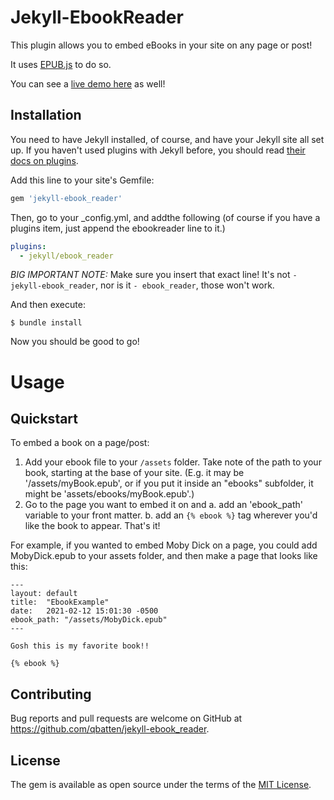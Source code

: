 # Jekyll-EbookReader

This plugin allows you to embed eBooks in your site on any page or post!

It uses [EPUB.js](http://futurepress.org/) to do so.

You can see a [live demo here](https://www.quinnbatten.com/jekyll-ebook-reader-example.html) as well!

## Installation

You need to have Jekyll installed, of course, and have your Jekyll site all set up. If you haven't used plugins with Jekyll before, you should read [their docs on plugins](https://jekyllrb.com/docs/plugins/).

Add this line to your site's Gemfile:

```ruby
gem 'jekyll-ebook_reader'
```

Then, go to your _config.yml, and addthe following (of course if you have a plugins item, just append the ebookreader line to it.)

```yaml
plugins:
  - jekyll/ebook_reader
```

*BIG IMPORTANT NOTE:* Make sure you insert that exact line! It's not `- jekyll-ebook_reader`, nor is it `- ebook_reader`, those won't work.

And then execute:

    $ bundle install

Now you should be good to go!

# Usage

## Quickstart

To embed a book on a page/post:
1. Add your ebook file to your `/assets` folder. Take note of the path to your book, starting at the base of your site. (E.g. it may be '/assets/myBook.epub', or if you put it inside an "ebooks" subfolder, it might be 'assets/ebooks/myBook.epub'.)
2. Go to the page you want to embed it on and
    a. add an 'ebook_path' variable to your front matter.
    b. add an `{% ebook %}` tag wherever you'd like the book to appear.
That's it!

For example, if you wanted to embed Moby Dick on a page, you could add MobyDick.epub to your assets folder, and then make a page that looks like this:

```
---
layout: default
title:  "EbookExample"
date:   2021-02-12 15:01:30 -0500 
ebook_path: "/assets/MobyDick.epub"
---

Gosh this is my favorite book!!

{% ebook %}

```



## Contributing

Bug reports and pull requests are welcome on GitHub at https://github.com/qbatten/jekyll-ebook_reader.

## License

The gem is available as open source under the terms of the [MIT License](https://opensource.org/licenses/MIT).
